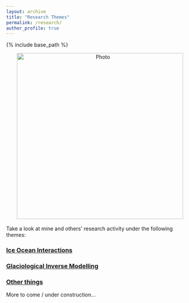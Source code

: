 ```yaml
---
layout: archive
title: "Research Themes"
permalink: /research/
author_profile: true
---
```


{% include base_path %}

<p align="center">
  <img src="https://dngoldberg.github.io/files/maudberg.png?raw=true" alt="Photo" style="width: 450px;"/>
</p>

Take a look at mine and others' research activity under the following themes:

### [Ice Ocean Interactions](https://dngoldberg.github.io/iceocean/)

### [Glaciological Inverse Modelling](https://dngoldberg.github.io/inverse/)

### [Other things](https://dngoldberg.github.io/other_things/)

More to come / under construction...

